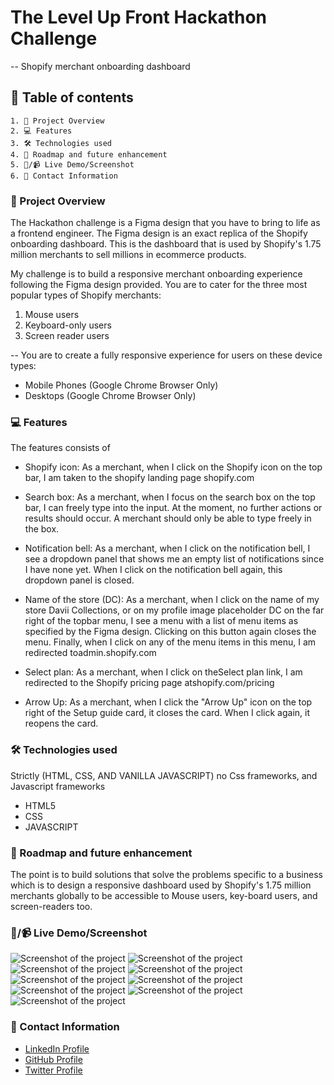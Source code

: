 # The Level Up Front Hackathon Challenge

-- Shopify merchant onboarding dashboard

## 📑 Table of contents

    1. 📖 Project Overview
    2. 💻 Features
    3. 🛠️ Technologies used
    4. 🔖 Roadmap and future enhancement
    5. 📸/📹 Live Demo/Screenshot
    6. 👤 Contact Information

### 📖 Project Overview

The Hackathon challenge is a Figma design that you have to bring to life as a frontend engineer. The Figma design is an exact replica of the Shopify onboarding dashboard. This is the dashboard that is used by Shopify's 1.75 million merchants to sell millions in ecommerce products.

My challenge is to build a responsive merchant onboarding experience following the Figma design provided. You are to cater for the three most popular types of Shopify merchants:

1. Mouse users
2. Keyboard-only users
3. Screen reader users

-- You are to create a fully responsive experience for users on these device types:

- Mobile Phones (Google Chrome Browser Only)
- Desktops (Google Chrome Browser Only)

### 💻 Features

The features consists of

- Shopify icon: As a merchant, when I click on the Shopify icon on the top bar, I am taken to the shopify landing page shopify.com

- Search box: As a merchant, when I focus on the search box on the top bar, I can freely type into the input. At the moment, no further actions or results should occur. A merchant should only be able to type freely in the box.

- Notification bell: As a merchant, when I click on the notification bell, I see a dropdown panel that shows me an empty list of notifications since I have none yet. When I click on the notification bell again, this dropdown panel is closed.

- Name of the store (DC): As a merchant, when I click on the name of my store Davii Collections, or on my profile image placeholder DC on the far right of the topbar menu, I see a menu with a list of menu items as specified by the Figma design. Clicking on this button again closes the menu. Finally, when I click on any of the menu items in this menu, I am redirected toadmin.shopify.com

- Select plan: As a merchant, when I click on theSelect plan link, I am redirected to the Shopify pricing page atshopify.com/pricing

- Arrow Up: As a merchant, when I click the "Arrow Up" icon on the top right of the Setup guide card, it closes the card. When I click again, it reopens the card.

### 🛠️ Technologies used

Strictly (HTML, CSS, AND VANILLA JAVASCRIPT) no Css frameworks, and Javascript frameworks

- HTML5
- CSS
- JAVASCRIPT

### 🔖 Roadmap and future enhancement

The point is to build solutions that solve the problems specific to a business which is to design a responsive dashboard used by Shopify's 1.75 million merchants globally to be accessible to Mouse users, key-board users, and screen-readers too.

### 📸/📹 Live Demo/Screenshot

![Screenshot of the project](./high-fidelity%20figma%20design/Frame%201.png)
![Screenshot of the project](./high-fidelity%20figma%20design/Frame%202.png)
![Screenshot of the project](./high-fidelity%20figma%20design/Frame%203.png)
![Screenshot of the project](./high-fidelity%20figma%20design/Frame%204.png)
![Screenshot of the project](./high-fidelity%20figma%20design/Frame%205.png)
![Screenshot of the project](./high-fidelity%20figma%20design/Frame%206.png)
![Screenshot of the project](./high-fidelity%20figma%20design/Frame%207.png)
![Screenshot of the project](./high-fidelity%20figma%20design/Frame%208.png)
![Screenshot of the project](./high-fidelity%20figma%20design/Frame%209.png)

### 👤 Contact Information

- [LinkedIn Profile](https://www.linkedin.com/in/augustine-ugberaese-223692162/)
- [GitHub Profile](https://github.com/Ambitiousdude/)
- [Twitter Profile](https://twitter.com/AUgberaese/)
